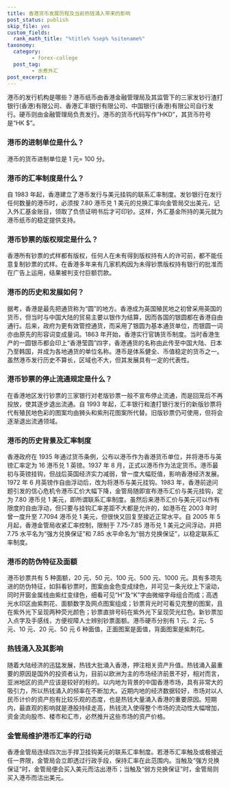 ```yaml
---
title: 香港货币发展历程及当前热钱涌入带来的影响
post_status: publish
skip_file: yes
custom_fields:
  rank_math_title: "%title% %sep% %sitename%"
taxonomy:
  category:
        - forex-college
  post_tag:
        - 水煮外汇
post_excerpt: 
---
```

港币的发行机构是哪些？港币纸币由香港金融管理局及其监管下的三家发钞行渣打银行(香港)有限公司、香港汇丰银行有限公司、中国银行(香港)有限公司自行发行。硬币则由金融管理局负责发行。港币的货币代码写作“HKD”，其货币符号是“HK $”。

### 港币的进制单位是什么？

港币的货币进制单位是 1 元= 100 分。

### 港币的汇率制度是什么？

自 1983 年起，香港建立了港币发行与美元挂钩的联系汇率制度。发钞银行在发行任何数量的港币时，必须按 7.80 港币兑 1 美元的兑换汇率向金管局交出美元，记入外汇基金账目，领取了负债证明书后才可印钞。这样，外汇基金所持的美元就为港币纸币的稳定提供支持。

### 港币钞票的版权规定是什么？

香港所有钞票的式样都有版权，任何人在未有得到版权持有人的许可前，都不能任意复制钞票的式样。在香港多年来有几家机构因为未得钞票版权持有银行的批准而在广告上运用，结果被判支付巨额罚款。

### 港币的历史和发展如何？

据考，香港是最先把通货称为“圆”的地方。香港成为英国殖民地之初曾采用英国的货币，但当时与中国大陆的贸易主要以银作为结算，因而各国的银圆都在香港自由通行。后来，政府为更有效管控通货，而采用了银圆为基本通货单位，而银圆一词亦由原先的形容词变成量词。1863 年开始，香港实行官铸货币制度。当时香港生产的一圆银币都会印上“香港莹圆”四字，香港通货的名称由此传至中国大陆、日本乃至韩国，并成为各地通货的单位名称。港币是体系健全、币值稳定的货币之一。虽然港币发行历史不算长，区域也不大，但其发展具有一定的代表性。

### 港币钞票的停止流通规定是什么？

在香港地区发行钞票的三家银行对老版钞票一般不宣布停止流通，而是回笼后不再投放，使其逐步退出流通。自 1993 年起，汇丰银行和渣打银行发行的新版钞票将代有殖民地色彩的图案均由狮头和紫刑花图案所代替。旧版钞票仍可使用，但将会逐渐退出流通领域。

### 港币的历史背景及汇率制度

香港政府在 1935 年通过货币条例，公布以港币作为香港货币单位，并将港币与英镑汇率定为 16 港币兑 1 英镑。1937 年 8 月，正式以港币作为法定货币。港币最初与英镑挂钩，但战后英国经济实力减弱，曾一度大幅贬值，影响香港经济发展。1972 年 6 月英镑作自由浮动后，改为将港币与美元挂钩。1983 年，香港前途问题引发的信心危机令港币汇价大幅下降，金管局随即宣布港币汇价与美元挂钩，定为 7.80 港币兑 1 美元，即所谓联系汇率制度。虽然后来港币汇价与美元可以作有限度的自由浮动，但只要与挂钩汇率差距不大都是允许的，如港币在 2003 年时曾一度升至 7.7094 港币兑 1 美元，但很快又回复至接近正常水平。自 2005 年 5 月起，香港金管局收紧汇率控制，限制于 7.75-7.85 港币兑 1 美元之间浮动，并把 7.75 水平名为“强方兑换保证”和 7.85 水平命名为“弱方兑换保证”，以稳定联系汇率制度。

### 港币的防伪特征及面额

港币钞票共有 5 种面额，20 元、50 元、100 元、500 元、1000 元。具有多项先进的防伪特征，如斜看钞票时，图案由金色变成绿色，并可见一条光纹上下滚动，同时开窗金属线由紫红变绿色，细看可见“H”及“K”字由微缩字母组合而成；高透光水印区由紫荆花、面额数字及网点图案组成；钞票背光时可看见完整的图案，且在紫外光下呈现两种荧光颜色；钞票直排号码在紫外光下呈现荧光红色。新钞票加入点字及手感线，方便视障人士辨别钞票面额。港币硬币分别有 1 元、2 元、5 元、10 元、20 元、50 元 6 种面值，正面图案是面值，背面图案是紫荆花。

### 热钱涌入及其影响

随着大陆经济的迅猛发展，热钱大批涌入香港，押注相关资产升值。热钱涌入最重要的原因是国外的投资者认为，目前以欧洲为主的市场经济前景不好，相对而言，亚洲地区的资产应该是较好的标的。以内地为背景的中国香港市场，具有非常大的吸引力，所以热钱涌入的频率在不断加大。近期内地的经济数据较好，市场对以人民币计价的资产抱有比较乐观的态度，也是热钱大量涌入香港的重要原因。短期内，最直观的影响就是港股持续走高，热钱流入使得整个市场的流动性大幅增加，资金流向股市、楼市和汇市，必然推升这些市场的资产价格。

### 金管局维护港币汇率的行动

香港金管局连续四次出手捍卫挂钩美元的联系汇率制度。若港币汇率触及或极接近任一界限，金管局会立即透过行政手段，保持汇率在此范围内。当触及“强方兑换保证”时，金管局便会买入美元而沽出港币；当触及“弱方兑换保证”时，金管局则买入港币而沽出美元。